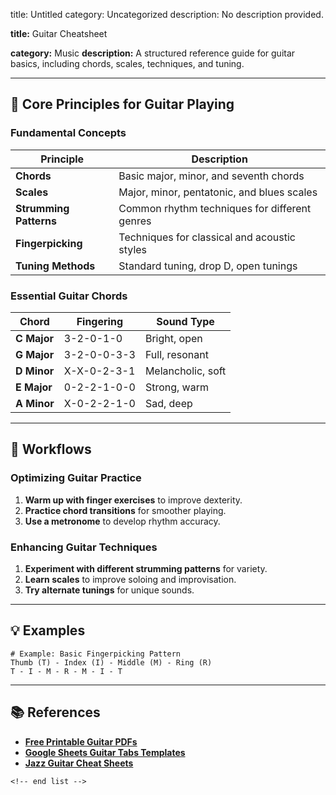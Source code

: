 title: Untitled
category: Uncategorized
description: No description provided.

**title:** Guitar Cheatsheet

**category:** Music
**description:** A structured reference guide for guitar basics, including chords, scales, techniques, and tuning.

---

## 🎸 **Core Principles for Guitar Playing**

### **Fundamental Concepts**

| Principle                    | Description                                   |
| ---------------------------- | --------------------------------------------- |
| **Chords**             | Basic major, minor, and seventh chords        |
| **Scales**             | Major, minor, pentatonic, and blues scales    |
| **Strumming Patterns** | Common rhythm techniques for different genres |
| **Fingerpicking**      | Techniques for classical and acoustic styles  |
| **Tuning Methods**     | Standard tuning, drop D, open tunings         |

### **Essential Guitar Chords**

| Chord             | Fingering   | Sound Type        |
| ----------------- | ----------- | ----------------- |
| **C Major** | 3-2-0-1-0   | Bright, open      |
| **G Major** | 3-2-0-0-3-3 | Full, resonant    |
| **D Minor** | X-X-0-2-3-1 | Melancholic, soft |
| **E Major** | 0-2-2-1-0-0 | Strong, warm      |
| **A Minor** | X-0-2-2-1-0 | Sad, deep         |

---

## 🔄 **Workflows**

### **Optimizing Guitar Practice**

1. **Warm up with finger exercises** to improve dexterity.
2. **Practice chord transitions** for smoother playing.
3. **Use a metronome** to develop rhythm accuracy.

### **Enhancing Guitar Techniques**

1. **Experiment with different strumming patterns** for variety.
2. **Learn scales** to improve soloing and improvisation.
3. **Try alternate tunings** for unique sounds.

---

## 💡 **Examples**

```plaintext
# Example: Basic Fingerpicking Pattern
Thumb (T) - Index (I) - Middle (M) - Ring (R)  
T - I - M - R - M - I - T  
```

---

## 📚 **References**

- **[Free Printable Guitar PDFs](https://guitargearfinder.com/guides/free-printable-guitar-pdfs/)**
- **[Google Sheets Guitar Tabs Templates](https://www.spreadsheetclass.com/google-sheets-and-pdf-guitar-tabs-templates/)**
- **[Jazz Guitar Cheat Sheets](https://www.jazz-guitar-licks.com/pages/posters-cheat-sheets-goodies/cheat-sheets/)**

```
<!-- end list -->
```